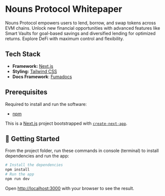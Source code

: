 # Nouns Protocol Whitepaper

Nouns Protocol empowers users to lend, borrow, and swap tokens across EVM chains. Unlock new financial opportunities with advanced features like Smart Vaults for goal-based savings and diversified lending for optimized returns. Explore DeFi with maximum control and flexibility.

## Tech Stack

- **Framework:** [Next.js](https://nextjs.org)
- **Styling:** [Tailwind CSS](https://tailwindcss.com)
- **Docs Framework**: [Fumadocs](https://fumadocs.vercel.app)

## Prerequisites

Required to install and run the software:

- [npm](https://www.npmjs.com/get-npm)

This is a [Next.js](https://nextjs.org/) project bootstrapped with [`create-next-app`](https://github.com/vercel/next.js/tree/canary/packages/create-next-app).

## 🌟 Getting Started

From the project folder, run these commands in console (terminal) to install dependencies and run the app:

```bash
# Install the dependencies
npm install
# Run the app
npm run dev
```

Open [http://localhost:3000](http://localhost:3000) with your browser to see the result.